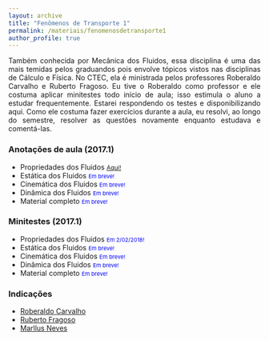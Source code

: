 ```yaml
---
layout: archive
title: "Fenômenos de Transporte 1"
permalink: /materiais/fenomenosdetransporte1
author_profile: true
---
```


<p align="justify"> Também conhecida por Mecânica dos Fluidos, essa disciplina é uma das mais temidas pelos graduandos pois envolve tópicos vistos nas disciplinas de Cálculo e Física. No CTEC, ela é ministrada pelos professores Roberaldo Carvalho e Ruberto Fragoso. Eu tive o Roberaldo como professor e ele costuma aplicar minitestes todo início de aula; isso estimula o aluno a estudar frequentemente. Estarei respondendo os testes e disponibilizando aqui. Como ele costuma fazer exercícios durante a aula, eu resolvi, ao longo do semestre, resolver as questões novamente enquanto estudava e comentá-las.</p> 


### Anotações de aula (2017.1)

 - Propriedades dos Fluidos <span style="color:blue;font-size:12px"><a href="https://nicolli.github.io/files/FT1_Propriedades_dos_Fluidos_Nicolli_Albuquerque.pdf">Aqui!</a></span>
 - Estática dos Fluidos <span style="font-size:11px;color:blue">Em breve!</span>
 - Cinemática dos Fluidos <span style="font-size:11px;color:blue">Em breve!</span>
 - Dinâmica dos Fluidos <span style="font-size:11px;color:blue">Em breve!</span>
 - Material completo <span style="font-size:11px;color:blue">Em breve!</span>

### Minitestes (2017.1)

 - Propriedades dos Fluidos <span style="font-size:11px;color:blue">Em 2/02/2018!</span>
 - Estática dos Fluidos <span style="font-size:11px;color:blue">Em breve!</span>
 - Cinemática dos Fluidos <span style="font-size:11px;color:blue">Em breve!</span>
 - Dinâmica dos Fluidos <span style="font-size:11px;color:blue">Em breve!</span>
 - Material completo <span style="font-size:11px;color:blue">Em breve!</span>

### Indicações

 - <span style="color:blue">[Roberaldo Carvalho](https://sites.google.com/site/ftctec/material-para-download/fenomenos-de-transporte-1)</span>
 - <span style="color:blue">[Ruberto Fragoso](https://sites.google.com/site/carlosruberto/disciplinas/graduacao/fenomenos-de-transporte-i)</span>
 - <span style="color:blue">[Marllus Neves](https://sites.google.com/site/professormarllusneves/Disciplinas/fenomenos-de-transporte-1)</span>



